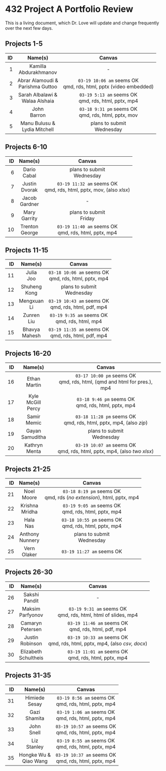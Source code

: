 # 432 Project A Portfolio Review

This is a living document, which Dr. Love will update and change frequently over the next few days.

## Projects 1-5

ID | Name(s)            | Canvas           |
-: | :--------------: | :----------------: |
1 | Kamilla <br /> Abdurakhmanov | -
2 | Abrar Alamoudi & <br /> Parishma Guttoo | `03-19 10:06 am` seems OK <br /> qmd, rds, html, pptx (video embedded)
3 | Sarah Albalawi & <br /> Walaa Alshaia | `03-19 5:13 am` seems OK <br /> qmd, rds, html, pptx, mp4
4 | John <br /> Barron | `03-18 9:31 pm` seems OK <br /> qmd, rds, html, pptx, mov
5 | Manu Bulusu & <br /> Lydia Mitchell | plans to submit <br /> Wednesday 

## Projects 6-10

ID | Name(s)            | Canvas           |
-: | :--------------: | :----------------: |
6 | Dario <br /> Cabal | plans to submit <br /> Wednesday
7 | Justin <br /> Dvorak | `03-19 11:32 am` seems OK <br /> qmd, rds, html, pptx, mov, (also *xlsx*)
8 | Jacob <br /> Gardner | -
9 | Mary <br /> Garrity | plans to submit <br /> Friday
10 | Trenton <br /> George | `03-19 11:40 am` seems OK <br /> qmd, rds, html, pptx, mp4

## Projects 11-15

ID | Name(s)            | Canvas           |
-: | :--------------: | :----------------: |
11 | Julia <br /> Joo | `03-18 10:06 am` seems OK <br /> qmd, rds, html, pptx, mp4
12 | Shuheng <br /> Kong | plans to submit <br /> Wednesday
13 | Mengxuan <br /> Li | `03-19 10:43 am` seems OK <br /> qmd, rds, html, pdf, mp4
14 | Zunren <br /> Liu | `03-19 9:35 am` seems OK <br /> qmd, rds, html, mp4
15 | Bhavya <br /> Mahesh | `03-19 11:35 am` seems OK <br /> qmd, rds, html, pdf, mp4

## Projects 16-20

ID | Name(s)            | Canvas           |
-: | :--------------: | :----------------: |
16 | Ethan <br /> Martin | `03-17 10:00 pm` seems OK <br /> qmd, rds, html, (qmd and html for pres.), mp4
17 | Kyle <br /> McGill Percy | `03-18 9:46 pm` seems OK <br /> qmd, rds, html, pptx, mp4
18 | Samir <br /> Memic | `03-18 11:28 pm` seems OK <br /> qmd, rds, html, pptx, mp4, (also *zip*)
19 | Gayan <br /> Samuditha | plans to submit <br /> Wednesday
20 | Kathryn <br /> Menta | `03-19 10:07 am` seems OK <br /> qmd, rds, html, pptx, mp4, (also *two xlsx*)

## Projects 21-25

ID | Name(s)            | Canvas           |
-: | :--------------: | :----------------: |
21 | Noel <br /> Moore | `03-18 8:19 pm` seems OK <br /> qmd, rds (*no extension*), html, pptx, mp4
22 | Krishna <br /> Mridha | `03-19 9:05 am` seems OK <br /> qmd, rds, html, pptx, mp4
23 | Hala <br /> Nas | `03-18 10:55 pm` seems OK <br /> qmd, rds, html, pptx, mp4
24 | Anthony <br /> Nunnery | plans to submit <br /> Wednesday
25 | Vern <br /> Olaker | `03-19 11:27 am` seems OK | qmd, rds, html, pptx, mp4

## Projects 26-30

ID | Name(s)            | Canvas           |
-: | :--------------: | :----------------: |
26 | Sakshi <br /> Pandit | -
27 | Maksim <br /> Parfyonov | `03-19 9:31 am` seems OK <br /> qmd, rds, html, html of slides, mp4
28 | Camaryn <br /> Petersen | `03-19 11:46 am` seems OK <br /> qmd, rds, html, pdf, mp4
29 | Justin <br /> Robinson | `03-19 10:33 am` seems OK <br /> qmd, rds, html, pptx, mp4, (also *csv, docx*)
30 | Elizabeth <br /> Schultheis | `03-19 11:01 am` seems OK <br /> qmd, rds, html, pptx, mp4

## Projects 31-35

ID | Name(s)            | Canvas           |
-: | :--------------: | :----------------: |
31 | Himiede <br /> Sesay | `03-19 8:56 am` seems OK <br /> qmd, rds, html, pptx, mp4
32 | Gazi <br /> Shamita | `03-19 1:06 am` seems OK <br /> qmd, rds, html, pptx, mp4
33 | John <br /> Snell | `03-19 10:57 am` seems OK <br /> qmd, rds, html, pptx, mp4
34 | Liz <br /> Stanley | `03-19 8:55 am` seems OK <br /> qmd, rds, html, pptx, mp4
35 | Hongke Wu & <br /> Qiao Wang | `03-19 10:37 am` seems OK <br /> qmd, rds, html, pptx, mp4

